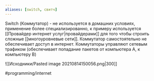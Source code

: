 ```yaml
---
aliases: [switch, свитч]
---
```

Switch (Коммутатор) - не используется в домашних условиях, применение более специализированно, к примеру используется [[Провайдер интернет  услуг|провайдерами]] для того чтобы строить сложные [[многоуровневые сети]]. Коммутатор самостоятельно не обеспечивает доступ в интернет. Коммутаторы управляют сетевым трафиком (обеспечивает попадание пакетов от компьютера A, к компьютеру B)

![[Исходники/Pasted image 20210814150056.png|300]]

#programming/internet 
